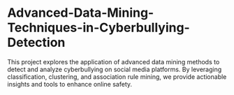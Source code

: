 # Advanced-Data-Mining-Techniques-in-Cyberbullying-Detection
This project explores the application of advanced data mining methods to detect and analyze cyberbullying on social media platforms. By leveraging classification, clustering, and association rule mining, we provide actionable insights and tools to enhance online safety.
